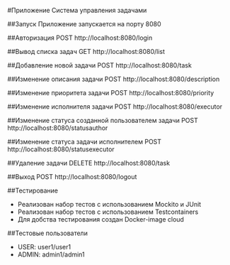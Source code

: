 #Приложение Система управления задачами

##Запуск
Приложение запускается на порту 8080

##Авторизация
POST http://localhost:8080/login

##Вывод списка задач
GET http://localhost:8080/list

##Добавление новой задачи
POST http://localhost:8080/task

##Изменение описания задачи
POST http://localhost:8080/description

##Изменение приоритета задачи
POST http://localhost:8080/priority

##Изменение исполнителя задачи
POST http://localhost:8080/executor

##Изменение статуса созданной пользователем задачи 
POST http://localhost:8080/statusauthor

##Изменение статуса задачи исполнителем
POST http://localhost:8080/statusexecutor

##Удаление задачи
DELETE http://localhost:8080/task

##Выход
POST http://localhost:8080/logout

##Тестирование
* Реализован набор тестов с использованием Mockito и JUnit
* Реализован набор тестов с использованием Testcontainers
* Для добства тестирования создан Docker-image cloud

##Тестовые пользователи
* USER: user1/user1
* ADMIN: admin1/admin1



